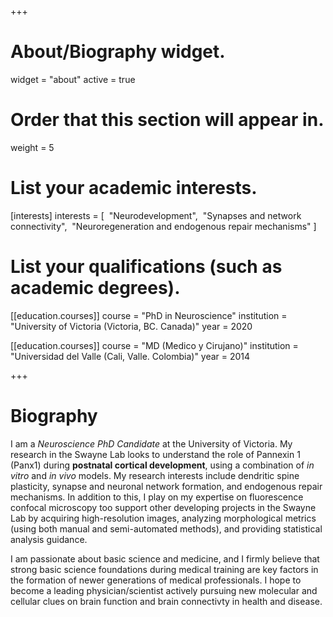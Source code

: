 +++
# About/Biography widget.
widget = "about"
active = true

# Order that this section will appear in.
weight = 5

# List your academic interests.
[interests]
  interests = [
​    "Neurodevelopment",
​    "Synapses and network connectivity",
​    "Neuroregeneration and endogenous repair mechanisms"
  ]
# List your qualifications (such as academic degrees).
[[education.courses]]
  course = "PhD in Neuroscience"
  institution = "University of Victoria (Victoria, BC. Canada)"
  year = 2020

[[education.courses]]
  course = "MD (Medico y Cirujano)"
  institution = "Universidad del Valle (Cali, Valle. Colombia)"
  year = 2014

+++

# Biography

I am a _Neuroscience PhD Candidate_ at the University of Victoria. My research in the Swayne Lab looks to understand the role of Pannexin 1 (Panx1) during **postnatal cortical development**, using a combination of _in vitro_ and _in vivo_ models. My research interests include dendritic spine plasticity, synapse and neuronal network formation, and endogenous repair mechanisms. In addition to this, I play on my expertise on fluorescence confocal microscopy too support other developing projects in the Swayne Lab by acquiring high-resolution images, analyzing morphological metrics (using both manual and semi-automated methods), and providing statistical analysis guidance.

I am passionate about basic science and medicine, and I firmly believe that strong basic science foundations during medical training are key factors in the formation of newer generations of medical professionals. I hope to become a leading physician/scientist actively pursuing new molecular and cellular clues on brain function and brain connectivty in health and disease. 
